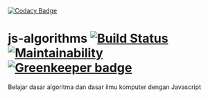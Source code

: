 [![Codacy Badge](https://api.codacy.com/project/badge/Grade/1edb94a3fc7d4dfd909e884ffde328e6)](https://app.codacy.com/app/wayanjimmy/js-algorithms?utm_source=github.com&utm_medium=referral&utm_content=wayanjimmy/js-algorithms&utm_campaign=Badge_Grade_Dashboard)
# js-algorithms [![Build Status](https://travis-ci.org/wayanjimmy/js-algorithms.svg?branch=master)](https://travis-ci.org/wayanjimmy/js-algorithms) [![Maintainability](https://api.codeclimate.com/v1/badges/b7a4c6f417091e447dad/maintainability)](https://codeclimate.com/github/wayanjimmy/js-algorithms/maintainability) [![Greenkeeper badge](https://badges.greenkeeper.io/wayanjimmy/js-algorithms.svg)](https://greenkeeper.io/)

Belajar dasar algoritma dan dasar ilmu komputer dengan Javascript 
